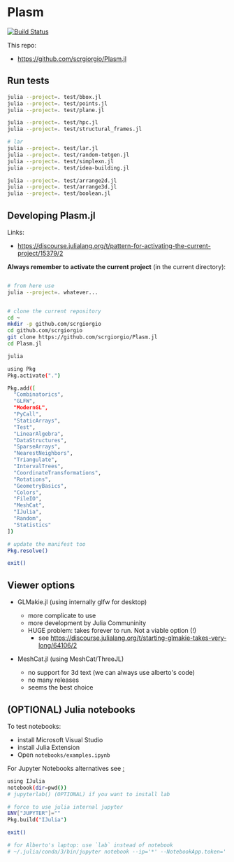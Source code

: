 # Plasm

[![Build Status](https://github.com/scrgiorgio/Plasm.jl/actions/workflows/CI.yml/badge.svg?branch=master)](https://github.com/scrgiorgio/Plasm.jl/actions/workflows/CI.yml?query=branch%3Amaster)


This repo:
- https://github.com/scrgiorgio/Plasm.jl

## Run tests

```bash
julia --project=. test/bbox.jl
julia --project=. test/points.jl
julia --project=. test/plane.jl

julia --project=. test/hpc.jl
julia --project=. test/structural_frames.jl

# lar
julia --project=. test/lar.jl
julia --project=. test/random-tetgen.jl
julia --project=. test/simplexn.jl
julia --project=. test/idea-building.jl

julia --project=. test/arrange2d.jl
julia --project=. test/arrange3d.jl
julia --project=. test/boolean.jl
```

## Developing Plasm.jl

Links:
- https://discourse.julialang.org/t/pattern-for-activating-the-current-project/15379/2

**Always remember to activate the current project** (in the current directory):

```bash

# from here use
julia --project=. whatever...
```

```bash

# clone the current repository
cd ~
mkdir -p github.com/scrgiorgio
cd github.com/scrgiorgio
git clone https://github.com/scrgiorgio/Plasm.jl
cd Plasm.jl

julia

using Pkg
Pkg.activate(".")

Pkg.add([
  "Combinatorics", 
  "GLFW", 
  "ModernGL", 
  "PyCall", 
  "StaticArrays", 
  "Test", 
  "LinearAlgebra", 
  "DataStructures", 
  "SparseArrays", 
  "NearestNeighbors", 
  "Triangulate", 
  "IntervalTrees",
  "CoordinateTransformations", 
  "Rotations",
  "GeometryBasics",
  "Colors",
  "FileIO",
  "MeshCat",
  "IJulia",
  "Random",
  "Statistics"
])

# update the manifest too
Pkg.resolve()

exit()
```

## Viewer options

- GLMakie.jl (using internally glfw for desktop)
  - more complicate to use
  - more development by Julia Communinity
  - HUGE problem: takes forever to run. Not a viable option (!)
    - see https://discourse.julialang.org/t/starting-glmakie-takes-very-long/64106/2

- MeshCat.jl (using MeshCat/ThreeJL)
  - no support for 3d text (we can always use alberto's code)
  - no many releases
  - seems the best choice

## (OPTIONAL) Julia notebooks

To test notebooks:
- install Microsoft Visual Studio
- install Julia Extension
- Open `notebooks/examples.ipynb`

For Jupyter Notebooks alternatives see [ :](https://marketsplash.com/julia-ides/)

```bash
using IJulia
notebook(dir=pwd())
# jupyterlab() (OPTIONAL) if you want to install lab

# force to use julia internal jupyter
ENV["JUPYTER"]=""
Pkg.build("IJulia")

exit()

# for Alberto's laptop: use `lab` instead of notebook
# ~/.julia/conda/3/bin/jupyter notebook --ip='*' --NotebookApp.token='' --NotebookApp.password=''
```

